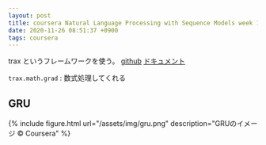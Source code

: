 ```yaml
---
layout: post
title: coursera Natural Language Processing with Sequence Models week 1
date: 2020-11-26 08:51:37 +0900
tags: coursera
---
```


trax というフレームワークを使う。
[github](https://github.com/google/trax)
[ドキュメント](https://trax-ml.readthedocs.io/en/latest/)


`trax.math.grad` : 数式処理してくれる


## GRU

{% include figure.html url="/assets/img/gru.png" description="GRUのイメージ © Coursera" %}
